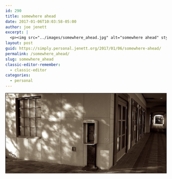 ```yaml
---
id: 290
title: somewhere ahead
date: 2017-01-06T10:03:58-05:00
author: joe jenett
excerpt: |
  <p><img src="../images/somewhere_ahead.jpg" alt="somewhere ahead" style="border:none;" /></p>
layout: post
guid: https://simply.personal.jenett.org/2017/01/06/somewhere-ahead/
permalink: /somewhere_ahead/
slug: somewhere_ahead
classic-editor-remember:
  - classic-editor
categories:
  - personal
---
```

<img src="../images/somewhere_ahead.jpg" alt="somewhere ahead" style="border:none;" />